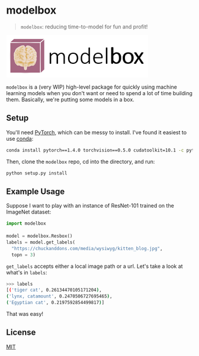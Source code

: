 # modelbox

> `modelbox`: reducing time-to-model for fun and profit!

![box](images/icon.PNG)

`modelbox` is a (very WIP) high-level package for quickly using machine learning models when you don't want or need to spend a lot of time building them. Basically, we're putting some models in a box.

## Setup

You'll need [PyTorch](https://pytorch.org/), which can be messy to install. I've found it easiest to use [conda](https://docs.conda.io/en/latest/):

```bash
conda install pytorch==1.4.0 torchvision==0.5.0 cudatoolkit=10.1 -c pytorch
```

Then, clone the `modelbox` repo, cd into the directory, and run:

```bash
python setup.py install
```

## Example Usage

Suppose I want to play with an instance of ResNet-101 trained on the ImageNet dataset:

```python
import modelbox

model = modelbox.Resbox()
labels = model.get_labels(
  "https://chuckanddons.com/media/wysiwyg/kitten_blog.jpg",
  topn = 3)
```

`get_labels` accepts either a local image path or a url. Let's take a look at what's in `labels`:

```bash
>>> labels
[('tiger cat', 0.26134470105171204),
('lynx, catamount', 0.2470506727695465),
('Egyptian cat', 0.2197592854499817)]
```

That was easy!

## License
[MIT](https://choosealicense.com/licenses/mit/)
